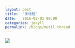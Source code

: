 ```yaml
---
layout: post
title:  "多线程"
date:   2016-02-01 08:00
categories: jekyll
permalink: /blogs/mutil-thread
---
```

![](http://lorempixel.com/400/200/)
